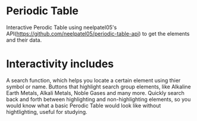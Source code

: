 # Periodic Table

Interactive Perodic Table using neelpatel05's API(https://github.com/neelpatel05/periodic-table-api) to get the elements and their data.

# Interactivity includes 
A search function, which helps you locate a certain element using thier symbol or name.
Buttons that highlight search group elements, like Alkaline Earth Metals, Alkali Metals, Noble Gases and many more.
Quickly search back and forth between highlighting and non-highlighting elements, so you would know what a basic Perodic Table would look like without hightlighting, useful for studying.

